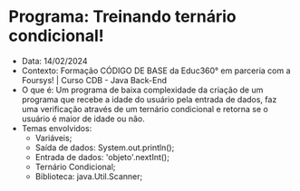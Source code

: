 # Programa: Treinando ternário condicional!
- Data: 14/02/2024
- Contexto: Formação CÓDIGO DE BASE da Educ360° em parceria com a Foursys! | Curso CDB - Java Back-End
- O que é: Um programa de baixa complexidade da criação de um programa que recebe a idade do usuário pela entrada de dados, faz uma verificação através de um ternário condicional e retorna se o usuário é maior de idade ou não.
- Temas envolvidos:
    - Variáveis;
    - Saída de dados: System.out.println();
    - Entrada de dados: 'objeto'.nextInt();
    - Ternário Condicional;
    - Biblioteca: java.Util.Scanner;

